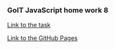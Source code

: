 ### GoIT JavaScript home work 8

[Link to the task](https://github.com/goitacademy/javascript-homework/tree/master/homework-08)

[Link to the GitHub Pages](https://ghileors.github.io/goit-js-hw-08/)
